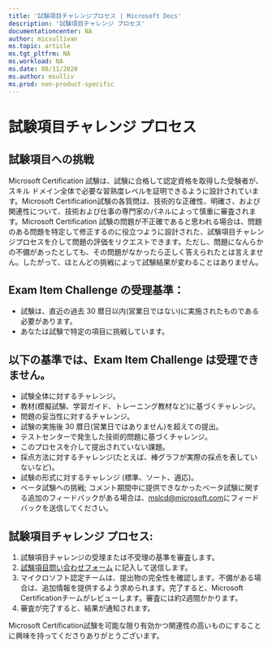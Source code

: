 ```yaml
---
title: '試験項目チャレンジプロセス | Microsoft Docs'
description: '試験項目チャレンジ プロセス' 
documentationcenter: NA 
author: micsullivan
ms.topic: article
ms.tgt_pltfrm: NA
ms.workload: NA
ms.date: 08/11/2020
ms.author: msulliv
ms.prod: non-product-specific
---
```

# 試験項目チャレンジ プロセス

## 試験項目への挑戦

Microsoft Certification 試験は、試験に合格して認定資格を取得した受験者が、スキル ドメイン全体で必要な習熟度レベルを証明できるように設計されています。Microsoft Certification試験の各質問は、技術的な正確性、明確さ、および関連性について、技術および仕事の専門家のパネルによって慎重に審査されます。Microsoft Certification 試験の問題が不正確であると思われる場合は、問題のある問題を特定して修正するのに役立つように設計された、試験項目チャレンジプロセスを介して問題の評価をリクエストできます。ただし、問題になんらかの不備があったとしても、その問題がなかったら正しく答えられたとは言えません。したがって、ほとんどの挑戦によって試験結果が変わることはありません。

## Exam Item Challenge の受理基準：

- 試験は、直近の過去 30 暦日以内(営業日ではない)に実施されたものである必要があります。
- あなたは試験で特定の項目に挑戦しています。

## 以下の基準では、Exam Item Challenge は受理できません。

- 試験全体に対するチャレンジ。
- 教材(模擬試験、学習ガイド、トレーニング教材など)に基づくチャレンジ。
- 問題の妥当性に対するチャレンジ。
- 試験の実施後 30 暦日(営業日ではありません)を超えての提出。
- テストセンターで発生した技術的問題に基づくチャレンジ。
- このプロセスを介して提出されていない課題。
- 採点方法に対するチャレンジ(たとえば、棒グラフが実際の採点を表していないなど)。
- 試験の形式に対するチャレンジ (標準、ソート、適応)。
- ベータ試験への挑戦; コメント期間中に提供できなかったベータ試験に関する追加のフィードバックがある場合は、[mslcd@microsoft.com](mailto:mslcd@microsoft.com)にフィードバックを送信してください。

## 試験項目チャレンジ プロセス:

1. 試験項目チャレンジの受理または不受理の基準を審査します。
2. [試験項目問い合わせフォーム](https://forms.office.com/Pages/ResponsePage.aspx?id=v4j5cvGGr0GRqy180BHbR_ISAtLPKo9OtWclB8hC17dUOEpJNklTMlBWWFc0UUI2VjJBTUI5REVWUC4u) に記入して送信します。
3. マイクロソフト認定チームは、提出物の完全性を確認します。不備がある場合は、追加情報を提供するよう求められます。完了すると、Microsoft Certificationチームがレビューします。審査には約2週間かかります。
4. 審査が完了すると、結果が通知されます。

Microsoft Certification試験を可能な限り有効かつ関連性の高いものにすることに興味を持ってくださりありがとうございます。

